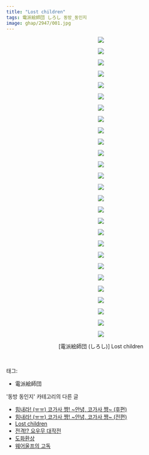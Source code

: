 ```yaml
---
title: "Lost children"
tags: 電派絵師団 しろし 동방_동인지
image: ghap/2947/001.jpg
---
```

<div class="article">
<p style="text-align: center; clear: none; float: none;"><img src="{{ site.nasurl }}/ghap/2947/001.jpg"/></p>
<p style="text-align: center; clear: none; float: none;"><img src="{{ site.nasurl }}/ghap/2947/002.jpg"/></p>
<p style="text-align: center; clear: none; float: none;"><img src="{{ site.nasurl }}/ghap/2947/003.jpg"/></p>
<p style="text-align: center; clear: none; float: none;"><img src="{{ site.nasurl }}/ghap/2947/004.jpg"/></p>
<p style="text-align: center; clear: none; float: none;"><img src="{{ site.nasurl }}/ghap/2947/005.jpg"/></p>
<p style="text-align: center; clear: none; float: none;"><img src="{{ site.nasurl }}/ghap/2947/006.jpg"/></p>
<p style="text-align: center; clear: none; float: none;"><img src="{{ site.nasurl }}/ghap/2947/007.jpg"/></p>
<p style="text-align: center; clear: none; float: none;"><img src="{{ site.nasurl }}/ghap/2947/008.jpg"/></p>
<p style="text-align: center; clear: none; float: none;"><img src="{{ site.nasurl }}/ghap/2947/009.jpg"/></p>
<p style="text-align: center; clear: none; float: none;"><img src="{{ site.nasurl }}/ghap/2947/010.jpg"/></p>
<p style="text-align: center; clear: none; float: none;"><img src="{{ site.nasurl }}/ghap/2947/011.jpg"/></p>
<p style="text-align: center; clear: none; float: none;"><img src="{{ site.nasurl }}/ghap/2947/012.jpg"/></p>
<p style="text-align: center; clear: none; float: none;"><img src="{{ site.nasurl }}/ghap/2947/013.jpg"/></p>
<p style="text-align: center; clear: none; float: none;"><img src="{{ site.nasurl }}/ghap/2947/014.jpg"/></p>
<p style="text-align: center; clear: none; float: none;"><img src="{{ site.nasurl }}/ghap/2947/015.jpg"/></p>
<p style="text-align: center; clear: none; float: none;"><img src="{{ site.nasurl }}/ghap/2947/016.jpg"/></p>
<p style="text-align: center; clear: none; float: none;"><img src="{{ site.nasurl }}/ghap/2947/017.jpg"/></p>
<p style="text-align: center; clear: none; float: none;"><img src="{{ site.nasurl }}/ghap/2947/018.jpg"/></p>
<p style="text-align: center; clear: none; float: none;"><img src="{{ site.nasurl }}/ghap/2947/019.jpg"/></p>
<p style="text-align: center; clear: none; float: none;"><img src="{{ site.nasurl }}/ghap/2947/020.jpg"/></p>
<p style="text-align: center; clear: none; float: none;"><img src="{{ site.nasurl }}/ghap/2947/021.jpg"/></p>
<p style="text-align: center; clear: none; float: none;"><img src="{{ site.nasurl }}/ghap/2947/022.jpg"/></p>
<p style="text-align: center; clear: none; float: none;"><img src="{{ site.nasurl }}/ghap/2947/023.jpg"/></p>
<p style="text-align: center; clear: none; float: none;"><img src="{{ site.nasurl }}/ghap/2947/024.jpg"/></p>
<p style="text-align: center; clear: none; float: none;"><img src="{{ site.nasurl }}/ghap/2947/025.jpg"/></p>
<p style="text-align: center; clear: none; float: none;"><img src="{{ site.nasurl }}/ghap/2947/026.jpg"/></p>
<p style="text-align: center; clear: none; float: none;"><img src="{{ site.nasurl }}/ghap/2947/027.jpg"/></p>
<p style="text-align: center; clear: none; float: none;">[電派絵師団 (しろし)] Lost children</p>
<p><br/></p>
</div><div class="tagTrail">
<p>태그: </p>
<ul>
<li>電派絵師団</li>
</ul>
</div><div class="another">
<p>'동방 동인지' 카테고리의 다른 글</p>
<ul>
<li><a href="/2016-12-20-ghap_2952">힘내라! (ㅠㅠ) 코가사 쨩! ~안녕, 코가사 쨩~ (후편)</a></li>
<li><a href="/2016-12-20-ghap_2951">힘내라! (ㅠㅠ) 코가사 쨩! ~안녕, 코가사 쨩~ (전편)</a></li>
<li><a href="/2016-12-19-ghap_2947">Lost children</a></li>
<li><a href="/2016-12-19-ghap_2945">전격!? 요우무 대작전</a></li>
<li><a href="/2016-12-19-ghap_2944">도화환상</a></li>
<li><a href="/2016-12-19-ghap_2941">웨어울프의 고독</a></li>
</ul>
</div><div class="cb_module cb_fluid">
<div class="cb_wrt cb_profile">
</div><!-- commentList close -->
</div>